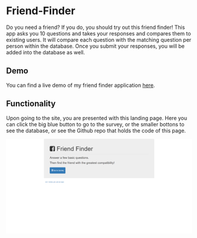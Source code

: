 # Friend-Finder

Do you need a friend? If you do, you should try out this friend finder! This app asks you 10 questions and takes your responses and compares them to existing users. It will compare each question with the matching question per person within the database. Once you submit your responses, you will be added into the database as well. 

## Demo

You can find a live demo of my friend finder application [here](https://mighty-wave-68991.herokuapp.com).

## Functionality
Upon going to the site, you are presented with this landing page. Here you can click the big blue button to go to the survey, or the smaller bottons to see the database, or see the Github repo that holds the code of this page.

!["home!"](app/public/assets/landingpage.png)
